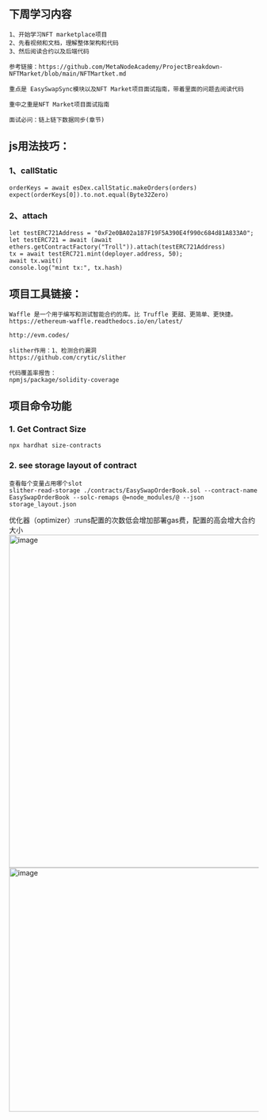 ## 下周学习内容

    1、开始学习NFT marketplace项目
    2、先看视频和文档，理解整体架构和代码
    3、然后阅读合约以及后端代码
    
    参考链接：https://github.com/MetaNodeAcademy/ProjectBreakdown-NFTMarket/blob/main/NFTMartket.md
    
    重点是 EasySwapSync模块以及NFT Market项目面试指南，带着里面的问题去阅读代码
    
    重中之重是NFT Market项目面试指南
    
    面试必问：链上链下数据同步(章节)



## js用法技巧：
### 1、callStatic
    orderKeys = await esDex.callStatic.makeOrders(orders)
    expect(orderKeys[0]).to.not.equal(Byte32Zero)

### 2、attach
    let testERC721Address = "0xF2e0BA02a187F19F5A390E4f990c684d81A833A0";
    let testERC721 = await (await ethers.getContractFactory("Troll")).attach(testERC721Address)
    tx = await testERC721.mint(deployer.address, 50);
    await tx.wait()
    console.log("mint tx:", tx.hash)

## 项目工具链接：

    Waffle 是一个用于编写和测试智能合约的库。比 Truffle 更甜、更简单、更快捷。
    https://ethereum-waffle.readthedocs.io/en/latest/
	
    http://evm.codes/
	
	slither作用：1、检测合约漏洞  
	https://github.com/crytic/slither

    代码覆盖率报告：
    npmjs/package/solidity-coverage


## 项目命令功能
### 1. Get Contract Size
    npx hardhat size-contracts


### 2. see storage layout of contract
    查看每个变量占用哪个slot
    slither-read-storage ./contracts/EasySwapOrderBook.sol --contract-name EasySwapOrderBook --solc-remaps @=node_modules/@ --json storage_layout.json



优化器（optimizer）:runs配置的次数低会增加部署gas费，配置的高会增大合约大小
<img width="700" height="671" alt="image" src="https://github.com/user-attachments/assets/651562e3-f587-4b67-9b51-1505a7827117" />
<img width="730" height="492" alt="image" src="https://github.com/user-attachments/assets/2a5198bf-819e-4344-b2f9-d60534d49056" />

